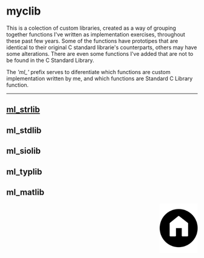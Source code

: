 # myclib
 
 This is a colection of custom libraries, created as a way of grouping together functions I've written as implementation exercises, throughout these past few years. Some of the functions have prototipes that are identical to their original C standard librarie's counterparts, others may have some alterations. There are even some functions I've added that are not to be found in the C Standard Library. 
 
The _'ml\_'_ prefix serves to diferentiate which functions are custom implementation written by me, and which functions are Standard C Library function.

------------
## [ml_strlib](https://github.com/iamsiriil/c_myclib/tree/master/strlib)

## ml_stdlib

## ml_siolib

## ml_typlib

## ml_matlib

<a href=https://github.com/iamsiriil><img src=https://github.com/iamsiriil/iamsiriil/blob/main/homepage-icon-png.png align="right" width="100"></a>
